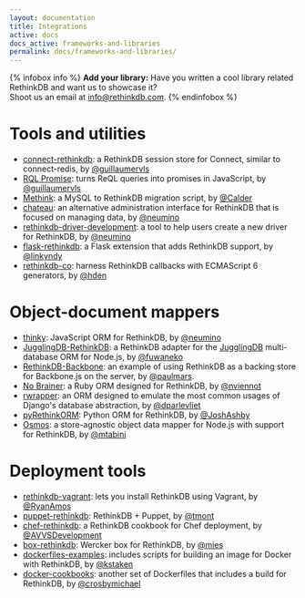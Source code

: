 ```yaml
---
layout: documentation
title: Integrations
active: docs
docs_active: frameworks-and-libraries
permalink: docs/frameworks-and-libraries/
---
```


{% infobox info %}
__Add your library:__ Have you written a cool library related RethinkDB and want us to showcase it?  
Shoot us an email at <a href="mailto:info@rethinkdb.com">info@rethinkdb.com</a>.
{% endinfobox %}

# Tools and utilities
- [connect-rethinkdb](https://github.com/guillaumervls/connect-rethinkdb): a
  RethinkDB session store for Connect, similar to connect-redis, by
  [@guillaumervls](https://github.com/guillaumervls)
- [RQL Promise](https://github.com/guillaumervls/rql-promise): turns ReQL
  queries into promises in JavaScript, by
  [@guillaumervls](https://github.com/guillaumervls)
- [Methink](https://github.com/Calder/methink): a MySQL to RethinkDB migration
  script, by [@Calder](https://github.com/Calder)
- [chateau](https://github.com/neumino/chateau): an alternative administration
  interface for RethinkDB that is focused on managing data, by
  [@neumino](https://github.com/neumino)
- [rethinkdb-driver-development](https://github.com/neumino/rethinkdb-driver-development):
  a tool to help users create a new driver for RethinkDB, by
  [@neumino](https://github.com/neumino)
- [flask-rethinkdb](https://github.com/linkyndy/flask-rethinkdb): a Flask extension that adds RethinkDB support, by [@linkyndy](https://github.com/linkyndy)
- [rethinkdb-co](https://github.com/hden/rethinkdb-co): harness RethinkDB callbacks with ECMAScript 6 generators, by [@hden](https://github.com/hden)

# Object-document mappers #
- [thinky](https://github.com/neumino/thinky): JavaScript ORM for RethinkDB, by
  [@neumino](https://github.com/neumino)
- [JugglingDB-RethinkDB](https://github.com/fuwaneko/jugglingdb-rethink): a
  RethinkDB adapter for the [JugglingDB](https://github.com/1602/jugglingdb)
  multi-database ORM for Node.js, by [@fuwaneko](https://github.com/fuwaneko)
- [RethinkDB-Backbone](https://github.com/paulmars/rethinkdb-backbone): an
  example of using RethinkDB as a backing store for Backbone.js on the server,
  by [@paulmars](https://github.com/paulmars).
- [No Brainer](https://github.com/nviennot/nobrainer): a Ruby ORM
  designed for RethinkDB, by [@nviennot](https://github.com/nviennot)
- [rwrapper](https://github.com/dparlevliet/rwrapper): an ORM designed to
  emulate the most common usages of Django's database abstraction, by
  [@dparlevliet](https://github.com/dparlevliet)
- [pyRethinkORM](https://github.com/JoshAshby/pyRethinkORM): Python ORM for
  RethinkDB, by [@JoshAshby](https://github.com/JoshAshby)
- [Osmos](https://github.com/mtabini/osmos): a store-agnostic object data
  mapper for Node.js with support for RethinkDB, by
  [@mtabini](https://github.com/mtabini)

# Deployment tools #
- [rethinkdb-vagrant](https://github.com/RyanAmos/rethinkdb-vagrant): lets you
  install RethinkDB using Vagrant, by [@RyanAmos](https://github.com/RyanAmos)
- [puppet-rethinkdb](https://github.com/tmont/puppet-rethinkdb): RethinkDB +
  Puppet, by [@tmont](https://github.com/tmont)
- [chef-rethinkdb](https://github.com/AVVSDevelopment/chef-rethinkdb): a
  RethinkDB cookbook for Chef deployment, by
  [@AVVSDevelopment](https://github.com/AVVSDevelopment)
- [box-rethinkdb](https://github.com/mies/box-rethinkdb): Wercker box for
  RethinkDB, by [@mies](https://github.com/mies)
- [dockerfiles-examples](https://github.com/kstaken/dockerfile-examples):
  includes scripts for building an image for Docker with RethinkDB, by
  [@kstaken](https://github.com/kstaken)
- [docker-cookbooks](https://github.com/crosbymichael/docker-cookbooks):
  another set of Dockerfiles that includes a build for RethinkDB, by
  [@crosbymichael](https://github.com/crosbymichael)

<!-- - [http://github.com/dparlevliet/django-rethinkdb-pagination](http://github.com/dparlevliet/django-rethinkdb-pagination): implementing pagination with Django and RethinkDB by [@dparlevliet](https://github.com/dparlevliet) - [https://github.com/btmills/pool](https://github.com/btmills/pool): RethinkDB connection pooling in CoffeeScript by [@btmills](https://github.com/btmills) -->

